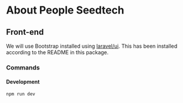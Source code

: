 # About People Seedtech

## Front-end

We will use Bootstrap installed using [laravel/ui](https://github.com/laravel/ui).
This has been installed according to the README in this package.

### Commands

#### Development

```
npm run dev
```

